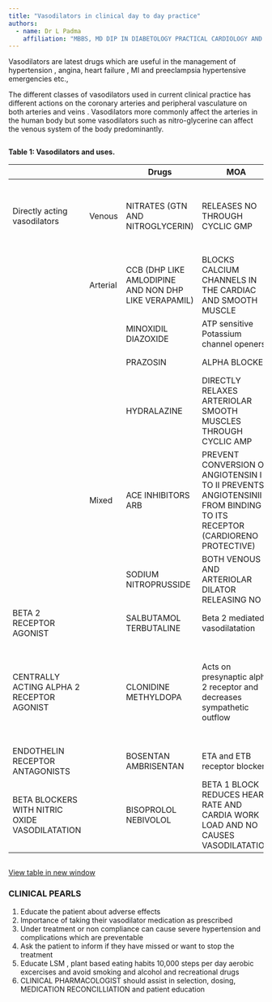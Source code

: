 ```yaml
---
title: "Vasodilators in clinical day to day practice"
authors:
  - name: Dr L Padma
    affiliation: "MBBS, MD DIP IN DIABETOLOGY PRACTICAL CARDIOLOGY AND GEDIATRIC CARE"
---
```


Vasodilators are latest drugs which are useful in the management of hypertension , angina, heart failure , MI and preeclampsia hypertensive emergencies etc.,

The different classes of vasodilators used in current clinical practice has different actions on the coronary arteries and peripheral vasculature on both arteries and veins . Vasodilators more commonly affect the arteries in the human body but some vasodilators such as nitro-glycerine can affect the venous system of the body predominantly.

<div style="overflow: scroll">

**Table 1: Vasodilators and uses.**

| | |Drugs |MOA |AE |CI |Uses |
|--- |--- |--- |--- |--- |--- |--- |
|Directly acting vasodilators|Venous|NITRATES (GTN AND NITROGLYCERIN)|RELEASES NO THROUGH CYCLIC GMP|TACCHYCARDIA,HEADACHE FLUSING AND ORTHOSTATIC HYPOTENSION|AS THEY DECREASE PRELOAD DO NOT USE IN INFERIOR MI OR RIGHT VENTRICULAR INFARCTION|ACUTE AND CHRONIC ANGINA|
||Arterial|CCB (DHP LIKE AMLODIPINE AND NON DHP LIKE VERAPAMIL)|BLOCKS CALCIUM CHANNELS IN THE CARDIAC AND SMOOTH MUSCLE|GINGIVAL HYPERPLASIA AND PERIPHERAL EDEMA ,AVBLOCK BRADYCARDIA AND CONSTIPATION|HYPOTENSION AND HYPERSENSITIVITY|HTN ARRYTHMIA ANGINA|
|||MINOXIDIL DIAZOXIDE|ATP sensitive Potassium channel openers|HYPERTRICHOSIS FLUID RETENTION||Alopecia|
|||PRAZOSIN|ALPHA BLOCKER|First dose hypotension|CHF|3rd line drug in HTN|
|||HYDRALAZINE|DIRECTLY RELAXES ARTERIOLAR SMOOTH MUSCLES THROUGH CYCLIC AMP|TACCHYCARDIA FLUID RETENTION AND SLE|CAD ANGINA RHD AS IT CAUSES COMPENSATORY TACCHYCARDIA|PIH|
||Mixed|ACE INHIBITORS ARB|PREVENT CONVERSION OF ANGIOTENSIN I TO II    PREVENTS ANGIOTENSINII FROM BINDING TO ITS RECEPTOR (CARDIORENO PROTECTIVE)|DRY COUGH HYPERKALEMIA AND HYPOTENSION HYPERKALEMIA AND HYPOTENSION|PREGNANCY AND HEREDITARY ANGIOEDEMA PREGNANCY|Heart failure HTN MI CCF SCLERODE RMA CRISIS|
|||SODIUM NITROPRUSSIDE|BOTH VENOUS AND ARTERIOLAR DILATOR RELEASING NO|CYANIDE TOXICITY||Hypertensive emergencies|
|BETA 2 RECEPTOR AGONIST||SALBUTAMOL TERBUTALINE|Beta 2 mediated vasodilatation|Tremors hypokalemia|||
|CENTRALLY ACTING ALPHA 2 RECEPTOR AGONIST||CLONIDINE METHYLDOPA|Acts on presynaptic alpha 2 receptor and decreases sympathetic outflow|Rebound hypertension on withdrawal||LAST DRUG OF CHOICE IN HTN FIRST DRUG OF CHOICE IN PIH BUT NOW A DAYS WE ARE INTO “NIFEDIPINE RETARDOR LABETELOL”|
|ENDOTHELIN RECEPTOR ANTAGONISTS||BOSENTAN AMBRISENTAN|ETA and ETB receptor blocker|Anaemia teratogenecity||Pulmonary arterial hypertension|
|BETA BLOCKERS WITH NITRIC OXIDE VASODILATATION||BISOPROLOL NEBIVOLOL| BETA 1 BLOCK REDUCES HEART RATE AND CARDIA WORK LOAD AND NO CAUSES VASODILATATION|BRADYCARDIA|Heart Block|YOUNG HYPERTENSIVES|

</div>

[View table in new window](/volume-5/issue-1/vasodilators-in-clinical-day-to-day-practice-table1/)

### CLINICAL PEARLS

1. Educate the patient about adverse effects
2. Importance of taking their vasodilator medication as prescribed
3. Under treatment or non compliance can cause severe hypertension and complications which
are preventable
4. Ask the patient to inform if they have missed or want to stop the treatment
5. Educate LSM , plant based eating habits 10,000 steps per day aerobic excercises and avoid
smoking and alcohol and recreational drugs
6. CLINICAL PHARMACOLOGIST should assist in selection, dosing, MEDICATION
RECONCILLIATION and patient education